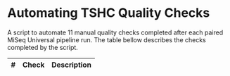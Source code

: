 # Automating TSHC Quality Checks

A script to automate 11 manual quality checks completed after each paired MiSeq Universal pipeline run. 
The table bellow describes the checks completed by the script.

\# | Check | Description
---|-------|------------